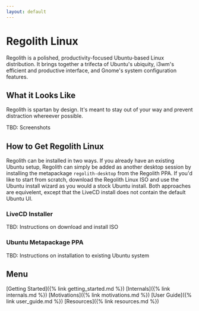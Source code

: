 ```yaml
---
layout: default
---
```


# Regolith Linux

Regolith is a polished, productivity-focused Ubuntu-based Linux distribution. It brings together a trifecta of Ubuntu's ubiquity, i3wm's efficient and productive interface, and Gnome's system configuration features.

## What it Looks Like

Regolith is spartan by design.  It's meant to stay out of your way and prevent distraction whereever possible.

TBD: Screenshots

## How to Get Regolith Linux

Regolith can be installed in two ways.  If you already have an existing Ubuntu setup, Regolith can simply be added as another desktop session by installing the metapackage `regolith-desktop` from the Regolith PPA.  If you'd like to start from scratch, download the Regolith Linux ISO and use the Ubuntu install wizard as you would a stock Ubuntu install.  Both approaches are equivelent, except that the LiveCD install does not contain the default Ubuntu UI.

### LiveCD Installer

TBD: Instructions on download and install ISO

### Ubuntu Metapackage PPA

TBD: Instructions on installation to existing Ubuntu system

## Menu

[Getting Started]({% link getting_started.md %})
[Internals]({% link internals.md %})
[Motivations]({% link motivations.md %})
[User Guide]({% link user_guide.md %})
[Resources]({% link resources.md %})